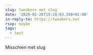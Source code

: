```yaml
---
slug: tweakers met slug
date: '2020-01-26T15:28:03.348+01:00'
in-reply-to: https://tweakers.net
rsvp: maybe
tags:
  - test
---
```

Misschien met slug